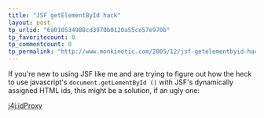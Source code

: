 ```yaml
---
title: "JSF getElementById hack"
layout: post
tp_urlid: "6a010534988cd3970b0120a55ce57e970b"
tp_favoritecount: 0
tp_commentcount: 0
tp_permalink: "http://www.monkinetic.com/2005/12/jsf-getelementbyid-hack.html"
---
```

If you&#39;re new to using JSF like me and are trying to figure out how the heck to use javascript&#39;s <code>document.getLementById ()</code> with JSF&#39;s dynamically assigned HTML ids, this might be a solution, if an ugly one:

<a href="http://www.jsftutorials.net/proxyTag.html">j4j:idProxy</a>
